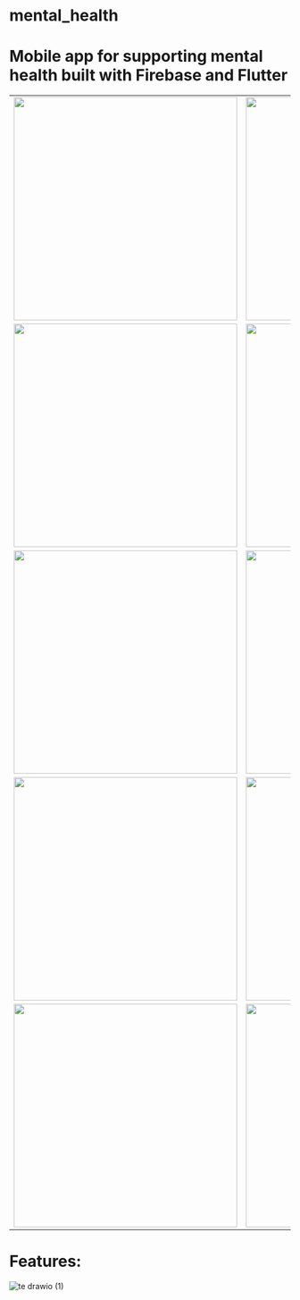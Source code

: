 # mental_health
# Mobile app for supporting mental health built with Firebase and Flutter

<table>
<tr>
<td><img src="https://github.com/nguyentung158/mental_health/assets/78079771/323efc3e-c48e-45d8-b733-e1a083405b7d" width="400"></td>
<td><img src="https://github.com/nguyentung158/mental_health/assets/78079771/45e717f4-c8ac-4f37-a7ce-bc7d66299f0d" width="400"/></td>
<td><img src="https://github.com/nguyentung158/mental_health/assets/78079771/496bebd5-b7f6-4d8a-b876-6f336963a3a0" width="400"/></td>
<td><img src="https://github.com/nguyentung158/mental_health/assets/78079771/ff31117a-a982-4517-9950-b02d176a6dc1" width="400"/></td>
</tr>
<tr>
<td><img src="https://github.com/nguyentung158/mental_health/assets/78079771/d10394ae-bf1f-4f71-b8cd-ee2d906c27ad" width="400"/></td>
<td><img src="https://github.com/nguyentung158/mental_health/assets/78079771/92d0fd1e-36cf-456e-b199-b6b39fa20ef6" width="400"/></td>
<td><img src="https://github.com/nguyentung158/mental_health/assets/78079771/f552b861-47d5-4f15-8495-887e84535bce" width="400"/></td>
<td><img src="https://github.com/nguyentung158/mental_health/assets/78079771/100bb18c-a52d-4f8f-854f-807822b6af37" width="400"/></td>
</tr>
<tr>
<td><img src="https://github.com/nguyentung158/mental_health/assets/78079771/7264b839-ed2c-42ac-9134-941b4030c2a4" width="400"/></td>
<td><img src="https://github.com/nguyentung158/mental_health/assets/78079771/4730a4e1-dcb0-4fa1-a219-2990bbb62e3b" width="400"/></td>
<td><img src="https://github.com/nguyentung158/mental_health/assets/78079771/f6679ab9-0024-43e1-9384-3dde42c3909b" width="400"/></td>
<td><img src="https://github.com/nguyentung158/mental_health/assets/78079771/fb3b69ad-e6ba-4d31-b2da-0d7540364f1b" width="400"/></td>
</tr>
<tr>
<td><img src="https://github.com/nguyentung158/mental_health/assets/78079771/2722bfcc-3259-4af4-838b-3090dba5b500" width="400"/></td>
<td><img src="https://github.com/nguyentung158/mental_health/assets/78079771/1a3bfd8e-3e94-45a4-9f9a-ac97a73b65a0" width="400"/></td>
<td><img src="https://github.com/nguyentung158/mental_health/assets/78079771/3ca67a45-8e48-46c5-846c-61086f7aae86" width="400"/></td>
<td><img src="https://github.com/nguyentung158/mental_health/assets/78079771/fc516d22-f9b0-40c6-933f-edba02058435" width="400"/></td>
</tr>
<tr>
<td><img src="https://github.com/nguyentung158/mental_health/assets/78079771/5b2a4590-86d8-4993-8451-5a52f67f5f02" width="400"/></td>
<td><img src="https://github.com/nguyentung158/mental_health/assets/78079771/7afb0aba-e97a-4a50-95f6-d5ff8a1bf2bd" width="400"/></td>
<td><img src="https://github.com/nguyentung158/mental_health/assets/78079771/9bc9ab25-80b9-40d8-a190-77b12dee2eb8" width="400"/></td>
<td><img src="https://github.com/nguyentung158/mental_health/assets/78079771/5c580064-5d3e-47d7-8c9b-25f62d74ae7f" width="400"/></td>
</tr>
</table>

# Features:
![te drawio (1)](https://github.com/nguyentung158/mental_health/assets/78079771/6ed556fd-0750-44d8-80ed-f151b64c1530)

